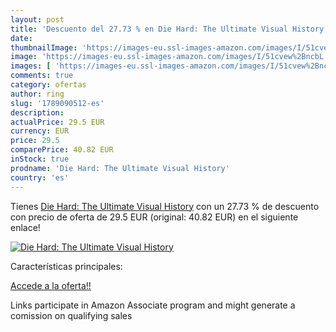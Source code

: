 ```yaml
---
layout: post
title: 'Descuento del 27.73 % en Die Hard: The Ultimate Visual History'
date: 
thumbnailImage: 'https://images-eu.ssl-images-amazon.com/images/I/51cvew%2BncbL._SL200_.jpg'
image: 'https://images-eu.ssl-images-amazon.com/images/I/51cvew%2BncbL._SL200_.jpg'
images: [ 'https://images-eu.ssl-images-amazon.com/images/I/51cvew%2BncbL._SL200_.jpg' ]
comments: true
category: ofertas
author: ring
slug: '1789090512-es'
description:
actualPrice: 29.5 EUR
currency: EUR
price: 29.5
comparePrice: 40.82 EUR
inStock: true
prodname: 'Die Hard: The Ultimate Visual History'
country: 'es'
---
```


Tienes [Die Hard: The Ultimate Visual History](https://www.amazon.es/dp/1789090512/?tag=tolees-21) con un 27.73 % de descuento con precio de oferta de 29.5 EUR (original: 40.82 EUR) en el siguiente enlace!

[![Die Hard: The Ultimate Visual History](https://images-eu.ssl-images-amazon.com/images/I/51cvew%2BncbL._SL200_.jpg)](https://www.amazon.es/dp/1789090512/?tag=tolees-21)

Características principales:


[Accede a la oferta!!](https://www.amazon.es/dp/1789090512/?tag=tolees-21)

Links participate in Amazon Associate program and might generate a comission on qualifying sales


